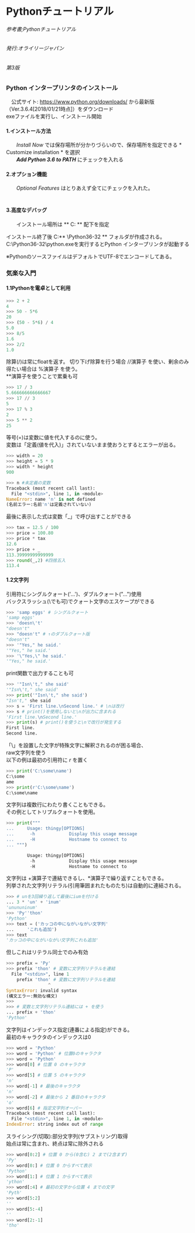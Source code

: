 # Pythonチュートリアル  

###### 参考書;Pythonチュートリアル  
###### 発行:オライリージャパン  
###### 第3版  
  
### Python インタープリンタのインストール  
　公式サイト: <https://www.python.org/downloads/> から最新版（Ver.3.6.4[2018/01/21時点]）をダウンロード  
exeファイルを実行し、インストール開始  
#### 1.インストール方法  
　　_Install Now_ では保存場所が分かりづらいので、保存場所を指定できる * Customize installation * を選択  
　　___Add Python 3.6 to PATH___ にチェックを入れる

#### 2.オプション機能
　　_Optional Features_ はとりあえず全てにチェックを入れた。  
　　

#### 3.高度なデバッグ
　　インストール場所は ** C: ** 配下を指定  


インストール終了後 C:** \Python36-32 ** フォルダが作成される。  
C:\Python36-32\python.exeを実行するとPython インタープリンタが起動する  


※PythonのソースファイルはデフォルトでUTF-8でエンコードしてある。  
  
  
  
### 気楽な入門  
#### 1.1Pythonを電卓として利用  
```python
>>> 2 + 2
4
>>> 50 - 5*6
20
>>> (50 - 5*6) / 4
5.0
>>> 8/5
1.6
>>> 2/2
1.0
```
除算(/)は常にfloatを返す。
切り下げ除算を行う場合 //演算子 を使い、剰余のみ得たい場合は %演算子 を使う。  
**演算子を使うことで累乗も可
```python
>>> 17 / 3
5.666666666666667
>>> 17 // 3
5
>>> 17 % 3
2
>>> 5 ** 2
25
```
等号(=)は変数に値を代入するのに使う。  
変数は「定義(値を代入)」されていないまま使おうとするとエラーが出る。  
```python
>>> width = 20
>>> height = 5 * 9
>>> width * height
900

>>> n #未定義の変数
Traceback (most recent call last):
  File "<stdin>", line 1, in <module>
NameError: name 'n' is not defined
(名前エラー:名前'n'は定義されていない)
```
最後に表示した式は変数「_」で呼び出すことができる
```python
>>> tax = 12.5 / 100
>>> price = 100.80
>>> price * tax
12.6
>>> price + _
113.39999999999999
>>> round(_,2) #四捨五入
113.4
```
[](
複素数もサポート虚部を示す接尾辞「j」または「J」を使用
)

#### 1.2文字列  
引用符にシングルクォート('...')、ダブルクォート("...")使用  
バックスラッシュ(\でも可)でクォート文字のエスケープができる  
```python
>>> 'samp eggs' # シングルクォート
'samp eggs'
>>> 'doesn\'t'
"doesn't"
>>> "doesn't" # ↑のダブルクォート版
"doesn't"
>>> '"Yes," he said.'
'"Yes," he said.'
>>> '\"Yes,\" he said.'
'"Yes," he said.'
```

print関数で出力することも可
```python
>>> '"Isn\'t," she said'
'"Isn\'t," she said'
>>> print('"Isn\'t," she said')
"Isn't," she said
>>> s = 'First line.\nSecond line.' # \nは改行
>>> s # print()を使用しないと\nが出力に含まれる
'First line.\nSecond line.'
>>> print(s) # print()を使うと\nで改行が発生する
First line.
Second line.
```

「\」を設置した文字が特殊文字に解釈されるのが困る場合、  
raw文字列を使う  
[](
raw文字列とは...
)
以下の例は最初の引用符に _r_ を置く
```python
>>> print('C:\some\name')
C:\some
ame
>>> print(r'C:\some\name')
C:\some\name
```

文字列は複数行にわたり書くこともできる。  
その例としてトリプルクォートを使用。
```python
>>> print("""
...     Usage: thingy[OPTIONS]
...      -h             Display this usage message
...      -H             Hostname to connect to
... """)

        Usage: thingy[OPTIONS]
         -h             Display this usage message
         -H             Hostname to connect to

```

文字列は +演算子で連結できるし、*演算子で繰り返すこともできる。  
列挙された文字列リテラル(引用筆囲まれたものたち)は自動的に連結される。  
```python
>>> # unを3回繰り返して最後にiumを付ける
... 3 * 'un' + 'inum'
'unununinum'
>>> 'Py''thon'
'Python'
>>> text = ('カッコの中にながいながい文字列'
...     'これも追加')
>>> text
'カッコの中にながいながい文字列これも追加'
```

但しこれはリテラル同士でのみ有効
```python
>>> prefix = 'Py'
>>> prefix 'thon' # 変数に文字列リテラルを連結
  File "<stdin>", line 1
    prefix 'thon' # 変数に文字列リテラルを連結
                ^
SyntaxError: invalid syntax
(構文エラー:無効な構文)
>>>
>>> # 変数と文字列リテラル連結には + を使う
... prefix + 'thon'
'Python'
```

文字列はインデックス指定(連番による指定)ができる。  
最初のキャラクタのインデックスは0  
```python
>>> word = 'Python'
>>> word = 'Python' # 位置0のキャラクタ
>>> word = 'Python'
>>> word[0] # 位置 0 のキャラクタ
'P'
>>> word[5] # 位置 5 のキャラクタ
'n'
>>> word[-1] # 最後のキャラクタ
'n'
>>> word[-2] # 最後から 2 番目のキャラクタ
'o'
>>> word[6] # 指定文字列オーバー
Traceback (most recent call last):
  File "<stdin>", line 1, in <module>
IndexError: string index out of range
```

スライシング(切取):部分文字列(サブストリング)取得  
始点は常に含まれ、終点は常に除外される  
```python
>>> word[0:2] # 位置 0 から(0含む) 2 まで(2含まず)
'Py'
>>> word[0:] # 位置 0 からすべて表示
'Python'
>>> word[1:] # 位置 1 からすべて表示
'ython'
>>> word[:4] # 最初の文字から位置 4 までの文字
'Pyth'
>>> word[5:2]
''
>>> word[5:-4]
''
>>> word[2:-1]
'tho'
```

